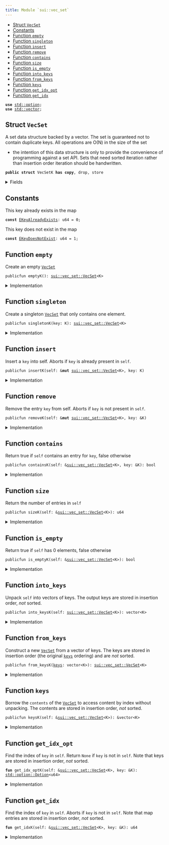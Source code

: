 ```yaml
---
title: Module `sui::vec_set`
---
```




-  [Struct `VecSet`](#sui_vec_set_VecSet)
-  [Constants](#@Constants_0)
-  [Function `empty`](#sui_vec_set_empty)
-  [Function `singleton`](#sui_vec_set_singleton)
-  [Function `insert`](#sui_vec_set_insert)
-  [Function `remove`](#sui_vec_set_remove)
-  [Function `contains`](#sui_vec_set_contains)
-  [Function `size`](#sui_vec_set_size)
-  [Function `is_empty`](#sui_vec_set_is_empty)
-  [Function `into_keys`](#sui_vec_set_into_keys)
-  [Function `from_keys`](#sui_vec_set_from_keys)
-  [Function `keys`](#sui_vec_set_keys)
-  [Function `get_idx_opt`](#sui_vec_set_get_idx_opt)
-  [Function `get_idx`](#sui_vec_set_get_idx)


<pre><code><b>use</b> <a href="../std/option.md#std_option">std::option</a>;
<b>use</b> <a href="../std/vector.md#std_vector">std::vector</a>;
</code></pre>



<a name="sui_vec_set_VecSet"></a>

## Struct `VecSet`

A set data structure backed by a vector. The set is guaranteed not to
contain duplicate keys. All operations are O(N) in the size of the set
- the intention of this data structure is only to provide the convenience
of programming against a set API. Sets that need sorted iteration rather
than insertion order iteration should be handwritten.


<pre><code><b>public</b> <b>struct</b> VecSetK <b>has</b> <b>copy</b>, drop, store
</code></pre>



<details>
<summary>Fields</summary>


<dl>
<dt>
<code>contents: vector&lt;K&gt;</code>
</dt>
<dd>
</dd>
</dl>


</details>

<a name="@Constants_0"></a>

## Constants


<a name="sui_vec_set_EKeyAlreadyExists"></a>

This key already exists in the map


<pre><code><b>const</b> <a href="vec_set.md#sui_vec_set_EKeyAlreadyExists">EKeyAlreadyExists</a>: u64 = 0;
</code></pre>



<a name="sui_vec_set_EKeyDoesNotExist"></a>

This key does not exist in the map


<pre><code><b>const</b> <a href="vec_set.md#sui_vec_set_EKeyDoesNotExist">EKeyDoesNotExist</a>: u64 = 1;
</code></pre>



<a name="sui_vec_set_empty"></a>

## Function `empty`

Create an empty <code><a href="vec_set.md#sui_vec_set_VecSet">VecSet</a></code>


<pre><code>publicfun emptyK(): <a href="vec_set.md#sui_vec_set_VecSet">sui::vec_set::VecSet</a>&lt;K&gt;
</code></pre>



<details>
<summary>Implementation</summary>


<pre><code><b>public</b> <b>fun</b> <a href="vec_set.md#sui_vec_set_empty">empty</a>&lt;K: <b>copy</b> + drop&gt;(): <a href="vec_set.md#sui_vec_set_VecSet">VecSet</a>&lt;K&gt; {
    <a href="vec_set.md#sui_vec_set_VecSet">VecSet</a> { contents: vector[] }
}
</code></pre>



</details>

<a name="sui_vec_set_singleton"></a>

## Function `singleton`

Create a singleton <code><a href="vec_set.md#sui_vec_set_VecSet">VecSet</a></code> that only contains one element.


<pre><code>publicfun singletonK(key: K): <a href="vec_set.md#sui_vec_set_VecSet">sui::vec_set::VecSet</a>&lt;K&gt;
</code></pre>



<details>
<summary>Implementation</summary>


<pre><code><b>public</b> <b>fun</b> <a href="vec_set.md#sui_vec_set_singleton">singleton</a>&lt;K: <b>copy</b> + drop&gt;(key: K): <a href="vec_set.md#sui_vec_set_VecSet">VecSet</a>&lt;K&gt; {
    <a href="vec_set.md#sui_vec_set_VecSet">VecSet</a> { contents: vector[key] }
}
</code></pre>



</details>

<a name="sui_vec_set_insert"></a>

## Function `insert`

Insert a <code>key</code> into self.
Aborts if <code>key</code> is already present in <code>self</code>.


<pre><code>publicfun insertK(self: &<b>mut</b> <a href="vec_set.md#sui_vec_set_VecSet">sui::vec_set::VecSet</a>&lt;K&gt;, key: K)
</code></pre>



<details>
<summary>Implementation</summary>


<pre><code><b>public</b> <b>fun</b> <a href="vec_set.md#sui_vec_set_insert">insert</a>&lt;K: <b>copy</b> + drop&gt;(self: &<b>mut</b> <a href="vec_set.md#sui_vec_set_VecSet">VecSet</a>&lt;K&gt;, key: K) {
    <b>assert</b>!(!self.<a href="vec_set.md#sui_vec_set_contains">contains</a>(&key), <a href="vec_set.md#sui_vec_set_EKeyAlreadyExists">EKeyAlreadyExists</a>);
    self.contents.push_back(key)
}
</code></pre>



</details>

<a name="sui_vec_set_remove"></a>

## Function `remove`

Remove the entry <code>key</code> from self. Aborts if <code>key</code> is not present in <code>self</code>.


<pre><code>publicfun removeK(self: &<b>mut</b> <a href="vec_set.md#sui_vec_set_VecSet">sui::vec_set::VecSet</a>&lt;K&gt;, key: &K)
</code></pre>



<details>
<summary>Implementation</summary>


<pre><code><b>public</b> <b>fun</b> <a href="vec_set.md#sui_vec_set_remove">remove</a>&lt;K: <b>copy</b> + drop&gt;(self: &<b>mut</b> <a href="vec_set.md#sui_vec_set_VecSet">VecSet</a>&lt;K&gt;, key: &K) {
    <b>let</b> idx = <a href="vec_set.md#sui_vec_set_get_idx">get_idx</a>(self, key);
    self.contents.<a href="vec_set.md#sui_vec_set_remove">remove</a>(idx);
}
</code></pre>



</details>

<a name="sui_vec_set_contains"></a>

## Function `contains`

Return true if <code>self</code> contains an entry for <code>key</code>, false otherwise


<pre><code>publicfun containsK(self: &<a href="vec_set.md#sui_vec_set_VecSet">sui::vec_set::VecSet</a>&lt;K&gt;, key: &K): bool
</code></pre>



<details>
<summary>Implementation</summary>


<pre><code><b>public</b> <b>fun</b> <a href="vec_set.md#sui_vec_set_contains">contains</a>&lt;K: <b>copy</b> + drop&gt;(self: &<a href="vec_set.md#sui_vec_set_VecSet">VecSet</a>&lt;K&gt;, key: &K): bool {
    <a href="vec_set.md#sui_vec_set_get_idx_opt">get_idx_opt</a>(self, key).is_some()
}
</code></pre>



</details>

<a name="sui_vec_set_size"></a>

## Function `size`

Return the number of entries in <code>self</code>


<pre><code>publicfun sizeK(self: &<a href="vec_set.md#sui_vec_set_VecSet">sui::vec_set::VecSet</a>&lt;K&gt;): u64
</code></pre>



<details>
<summary>Implementation</summary>


<pre><code><b>public</b> <b>fun</b> <a href="vec_set.md#sui_vec_set_size">size</a>&lt;K: <b>copy</b> + drop&gt;(self: &<a href="vec_set.md#sui_vec_set_VecSet">VecSet</a>&lt;K&gt;): u64 {
    self.contents.length()
}
</code></pre>



</details>

<a name="sui_vec_set_is_empty"></a>

## Function `is_empty`

Return true if <code>self</code> has 0 elements, false otherwise


<pre><code>publicfun is_emptyK(self: &<a href="vec_set.md#sui_vec_set_VecSet">sui::vec_set::VecSet</a>&lt;K&gt;): bool
</code></pre>



<details>
<summary>Implementation</summary>


<pre><code><b>public</b> <b>fun</b> <a href="vec_set.md#sui_vec_set_is_empty">is_empty</a>&lt;K: <b>copy</b> + drop&gt;(self: &<a href="vec_set.md#sui_vec_set_VecSet">VecSet</a>&lt;K&gt;): bool {
    <a href="vec_set.md#sui_vec_set_size">size</a>(self) == 0
}
</code></pre>



</details>

<a name="sui_vec_set_into_keys"></a>

## Function `into_keys`

Unpack <code>self</code> into vectors of keys.
The output keys are stored in insertion order, *not* sorted.


<pre><code>publicfun into_keysK(self: <a href="vec_set.md#sui_vec_set_VecSet">sui::vec_set::VecSet</a>&lt;K&gt;): vector&lt;K&gt;
</code></pre>



<details>
<summary>Implementation</summary>


<pre><code><b>public</b> <b>fun</b> <a href="vec_set.md#sui_vec_set_into_keys">into_keys</a>&lt;K: <b>copy</b> + drop&gt;(self: <a href="vec_set.md#sui_vec_set_VecSet">VecSet</a>&lt;K&gt;): vector&lt;K&gt; {
    <b>let</b> <a href="vec_set.md#sui_vec_set_VecSet">VecSet</a> { contents } = self;
    contents
}
</code></pre>



</details>

<a name="sui_vec_set_from_keys"></a>

## Function `from_keys`

Construct a new <code><a href="vec_set.md#sui_vec_set_VecSet">VecSet</a></code> from a vector of keys.
The keys are stored in insertion order (the original <code><a href="vec_set.md#sui_vec_set_keys">keys</a></code> ordering)
and are *not* sorted.


<pre><code>publicfun from_keysK(<a href="vec_set.md#sui_vec_set_keys">keys</a>: vector&lt;K&gt;): <a href="vec_set.md#sui_vec_set_VecSet">sui::vec_set::VecSet</a>&lt;K&gt;
</code></pre>



<details>
<summary>Implementation</summary>


<pre><code><b>public</b> <b>fun</b> <a href="vec_set.md#sui_vec_set_from_keys">from_keys</a>&lt;K: <b>copy</b> + drop&gt;(<b>mut</b> <a href="vec_set.md#sui_vec_set_keys">keys</a>: vector&lt;K&gt;): <a href="vec_set.md#sui_vec_set_VecSet">VecSet</a>&lt;K&gt; {
    <a href="vec_set.md#sui_vec_set_keys">keys</a>.reverse();
    <b>let</b> <b>mut</b> set = <a href="vec_set.md#sui_vec_set_empty">empty</a>();
    <b>while</b> (<a href="vec_set.md#sui_vec_set_keys">keys</a>.length() != 0) set.<a href="vec_set.md#sui_vec_set_insert">insert</a>(<a href="vec_set.md#sui_vec_set_keys">keys</a>.pop_back());
    set
}
</code></pre>



</details>

<a name="sui_vec_set_keys"></a>

## Function `keys`

Borrow the <code>contents</code> of the <code><a href="vec_set.md#sui_vec_set_VecSet">VecSet</a></code> to access content by index
without unpacking. The contents are stored in insertion order,
*not* sorted.


<pre><code>publicfun keysK(self: &<a href="vec_set.md#sui_vec_set_VecSet">sui::vec_set::VecSet</a>&lt;K&gt;): &vector&lt;K&gt;
</code></pre>



<details>
<summary>Implementation</summary>


<pre><code><b>public</b> <b>fun</b> <a href="vec_set.md#sui_vec_set_keys">keys</a>&lt;K: <b>copy</b> + drop&gt;(self: &<a href="vec_set.md#sui_vec_set_VecSet">VecSet</a>&lt;K&gt;): &vector&lt;K&gt; {
    &self.contents
}
</code></pre>



</details>

<a name="sui_vec_set_get_idx_opt"></a>

## Function `get_idx_opt`

Find the index of <code>key</code> in <code>self</code>. Return <code>None</code> if <code>key</code> is not in <code>self</code>.
Note that keys are stored in insertion order, *not* sorted.


<pre><code><b>fun</b> get_idx_optK(self: &<a href="vec_set.md#sui_vec_set_VecSet">sui::vec_set::VecSet</a>&lt;K&gt;, key: &K): <a href="../std/option.md#std_option_Option">std::option::Option</a>&lt;u64&gt;
</code></pre>



<details>
<summary>Implementation</summary>


<pre><code><b>fun</b> <a href="vec_set.md#sui_vec_set_get_idx_opt">get_idx_opt</a>&lt;K: <b>copy</b> + drop&gt;(self: &<a href="vec_set.md#sui_vec_set_VecSet">VecSet</a>&lt;K&gt;, key: &K): Option&lt;u64&gt; {
    <b>let</b> <b>mut</b> i = 0;
    <b>let</b> n = <a href="vec_set.md#sui_vec_set_size">size</a>(self);
    <b>while</b> (i &lt; n) {
        <b>if</b> (&self.contents[i] == key) {
            <b>return</b> option::some(i)
        };
        i = i + 1;
    };
    option::none()
}
</code></pre>



</details>

<a name="sui_vec_set_get_idx"></a>

## Function `get_idx`

Find the index of <code>key</code> in <code>self</code>. Aborts if <code>key</code> is not in <code>self</code>.
Note that map entries are stored in insertion order, *not* sorted.


<pre><code><b>fun</b> get_idxK(self: &<a href="vec_set.md#sui_vec_set_VecSet">sui::vec_set::VecSet</a>&lt;K&gt;, key: &K): u64
</code></pre>



<details>
<summary>Implementation</summary>


<pre><code><b>fun</b> <a href="vec_set.md#sui_vec_set_get_idx">get_idx</a>&lt;K: <b>copy</b> + drop&gt;(self: &<a href="vec_set.md#sui_vec_set_VecSet">VecSet</a>&lt;K&gt;, key: &K): u64 {
    <b>let</b> idx_opt = <a href="vec_set.md#sui_vec_set_get_idx_opt">get_idx_opt</a>(self, key);
    <b>assert</b>!(idx_opt.is_some(), <a href="vec_set.md#sui_vec_set_EKeyDoesNotExist">EKeyDoesNotExist</a>);
    idx_opt.destroy_some()
}
</code></pre>



</details>
